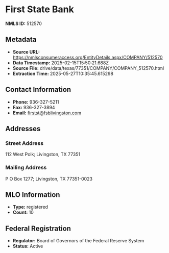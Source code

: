 # First State Bank

**NMLS ID:** 512570

## Metadata
- **Source URL:** https://nmlsconsumeraccess.org/EntityDetails.aspx/COMPANY/512570
- **Data Timestamp:** 2025-02-15T15:50:21.688Z
- **Source File:** drive/data/texas/77351/COMPANY/COMPANY_512570.html
- **Extraction Time:** 2025-05-27T10:35:45.615298

## Contact Information
- **Phone:** 936-327-5211
- **Fax:** 936-327-3894
- **Email:** firstst@fsblivingston.com

## Addresses
### Street Address
112 West Polk; Livingston, TX 77351

### Mailing Address
P O Box 1277; Livingston, TX 77351-0023

## MLO Information
- **Type:** registered
- **Count:** 10

## Federal Registration
- **Regulator:** Board of Governors of the Federal Reserve System
- **Status:** Active
